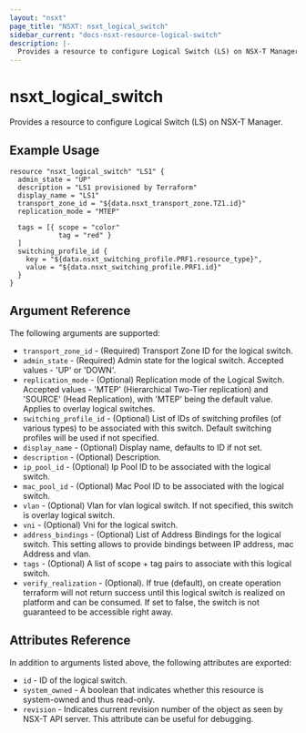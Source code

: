 ```yaml
---
layout: "nsxt"
page_title: "NSXT: nsxt_logical_switch"
sidebar_current: "docs-nsxt-resource-logical-switch"
description: |-
  Provides a resource to configure Logical Switch (LS) on NSX-T Manager.
---
```


# nsxt_logical_switch

Provides a resource to configure Logical Switch (LS) on NSX-T Manager.

## Example Usage

```hcl
resource "nsxt_logical_switch" "LS1" {
  admin_state = "UP"
  description = "LS1 provisioned by Terraform"
  display_name = "LS1"
  transport_zone_id = "${data.nsxt_transport_zone.TZ1.id}"
  replication_mode = "MTEP"

  tags = [{ scope = "color"
            tag = "red" }
  ]
  switching_profile_id {
    key = "${data.nsxt_switching_profile.PRF1.resource_type}",
    value = "${data.nsxt_switching_profile.PRF1.id}"
  }
}
```

## Argument Reference

The following arguments are supported:

* `transport_zone_id` - (Required) Transport Zone ID for the logical switch.
* `admin_state` - (Required) Admin state for the logical switch. Accepted values - 'UP' or 'DOWN'.
* `replication_mode` - (Optional) Replication mode of the Logical Switch. Accepted values - 'MTEP' (Hierarchical Two-Tier replication) and 'SOURCE' (Head Replication), with 'MTEP' being the default value. Applies to overlay logical switches.
* `switching_profile_id` - (Optional) List of IDs of switching profiles (of various types) to be associated with this switch. Default switching profiles will be used if not specified.
* `display_name` - (Optional) Display name, defaults to ID if not set.
* `description` - (Optional) Description.
* `ip_pool_id` - (Optional) Ip Pool ID to be associated with the logical switch.
* `mac_pool_id` - (Optional) Mac Pool ID to be associated with the logical switch.
* `vlan` - (Optional) Vlan for vlan logical switch. If not specified, this switch is overlay logical switch.
* `vni` - (Optional) Vni for the logical switch.
* `address_bindings` - (Optional) List of Address Bindings for the logical switch. This setting allows to provide bindings between IP address, mac Address and vlan.
* `tags` - (Optional) A list of scope + tag pairs to associate with this logical switch.
* `verify_realization` - (Optional). If true (default), on create operation terraform will not return success until this logical switch is realized on platform and can be consumed. If set to false, the switch is not guaranteed to be accessible right away.

## Attributes Reference

In addition to arguments listed above, the following attributes are exported:

* `id` - ID of the logical switch.
* `system_owned` - A boolean that indicates whether this resource is system-owned and thus read-only.
* `revision` - Indicates current revision number of the object as seen by NSX-T API server. This attribute can be useful for debugging.
